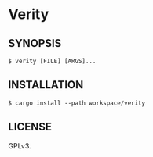 # Verity

## SYNOPSIS

```console
$ verity [FILE] [ARGS]...
```

## INSTALLATION

```console
$ cargo install --path workspace/verity
```

## LICENSE

GPLv3.
